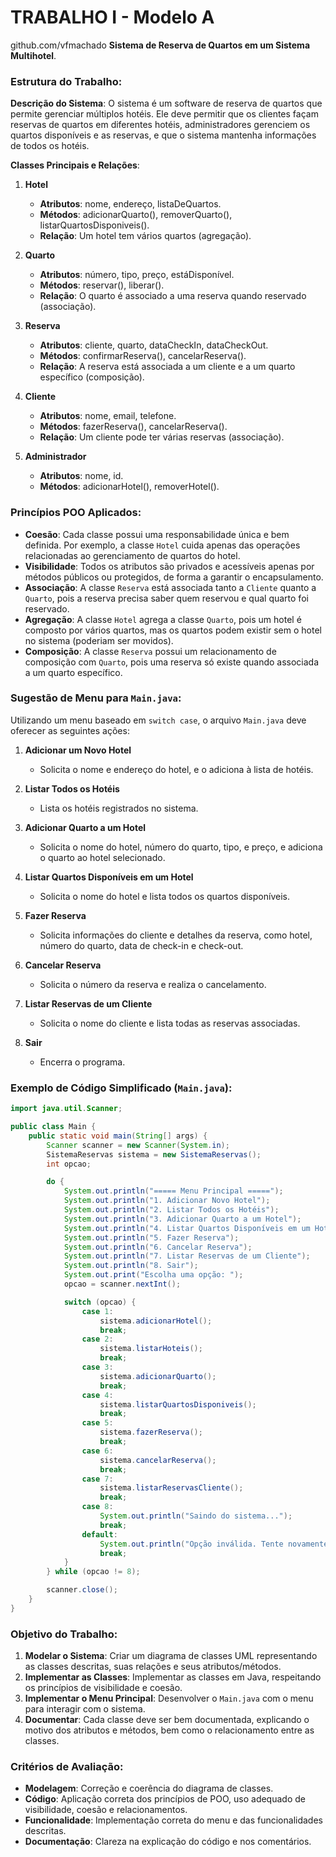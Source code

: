 # TRABALHO I - Modelo A

github.com/vfmachado
**Sistema de Reserva de Quartos em um Sistema Multihotel**. 

### Estrutura do Trabalho:

**Descrição do Sistema**:
O sistema é um software de reserva de quartos que permite gerenciar múltiplos hotéis. Ele deve permitir que os clientes façam reservas de quartos em diferentes hotéis, administradores gerenciem os quartos disponíveis e as reservas, e que o sistema mantenha informações de todos os hotéis. 

**Classes Principais e Relações**:

1. **Hotel**
   - **Atributos**: nome, endereço, listaDeQuartos.
   - **Métodos**: adicionarQuarto(), removerQuarto(), listarQuartosDisponiveis().
   - **Relação**: Um hotel tem vários quartos (agregação).

2. **Quarto**
   - **Atributos**: número, tipo, preço, estáDisponível.
   - **Métodos**: reservar(), liberar().
   - **Relação**: O quarto é associado a uma reserva quando reservado (associação).

3. **Reserva**
   - **Atributos**: cliente, quarto, dataCheckIn, dataCheckOut.
   - **Métodos**: confirmarReserva(), cancelarReserva().
   - **Relação**: A reserva está associada a um cliente e a um quarto específico (composição).

4. **Cliente**
   - **Atributos**: nome, email, telefone.
   - **Métodos**: fazerReserva(), cancelarReserva().
   - **Relação**: Um cliente pode ter várias reservas (associação).

5. **Administrador**
   - **Atributos**: nome, id.
   - **Métodos**: adicionarHotel(), removerHotel().

### Princípios POO Aplicados:

- **Coesão**: Cada classe possui uma responsabilidade única e bem definida. Por exemplo, a classe `Hotel` cuida apenas das operações relacionadas ao gerenciamento de quartos do hotel.
- **Visibilidade**: Todos os atributos são privados e acessíveis apenas por métodos públicos ou protegidos, de forma a garantir o encapsulamento.
- **Associação**: A classe `Reserva` está associada tanto a `Cliente` quanto a `Quarto`, pois a reserva precisa saber quem reservou e qual quarto foi reservado.
- **Agregação**: A classe `Hotel` agrega a classe `Quarto`, pois um hotel é composto por vários quartos, mas os quartos podem existir sem o hotel no sistema (poderiam ser movidos).
- **Composição**: A classe `Reserva` possui um relacionamento de composição com `Quarto`, pois uma reserva só existe quando associada a um quarto específico.

### Sugestão de Menu para `Main.java`:

Utilizando um menu baseado em `switch case`, o arquivo `Main.java` deve oferecer as seguintes ações:

1. **Adicionar um Novo Hotel**
   - Solicita o nome e endereço do hotel, e o adiciona à lista de hotéis.

2. **Listar Todos os Hotéis**
   - Lista os hotéis registrados no sistema.

3. **Adicionar Quarto a um Hotel**
   - Solicita o nome do hotel, número do quarto, tipo, e preço, e adiciona o quarto ao hotel selecionado.

4. **Listar Quartos Disponíveis em um Hotel**
   - Solicita o nome do hotel e lista todos os quartos disponíveis.

5. **Fazer Reserva**
   - Solicita informações do cliente e detalhes da reserva, como hotel, número do quarto, data de check-in e check-out.

6. **Cancelar Reserva**
   - Solicita o número da reserva e realiza o cancelamento.

7. **Listar Reservas de um Cliente**
   - Solicita o nome do cliente e lista todas as reservas associadas.

8. **Sair**
   - Encerra o programa.

### Exemplo de Código Simplificado (`Main.java`):

```java
import java.util.Scanner;

public class Main {
    public static void main(String[] args) {
        Scanner scanner = new Scanner(System.in);
        SistemaReservas sistema = new SistemaReservas();
        int opcao;

        do {
            System.out.println("===== Menu Principal =====");
            System.out.println("1. Adicionar Novo Hotel");
            System.out.println("2. Listar Todos os Hotéis");
            System.out.println("3. Adicionar Quarto a um Hotel");
            System.out.println("4. Listar Quartos Disponíveis em um Hotel");
            System.out.println("5. Fazer Reserva");
            System.out.println("6. Cancelar Reserva");
            System.out.println("7. Listar Reservas de um Cliente");
            System.out.println("8. Sair");
            System.out.print("Escolha uma opção: ");
            opcao = scanner.nextInt();

            switch (opcao) {
                case 1:
                    sistema.adicionarHotel();
                    break;
                case 2:
                    sistema.listarHoteis();
                    break;
                case 3:
                    sistema.adicionarQuarto();
                    break;
                case 4:
                    sistema.listarQuartosDisponiveis();
                    break;
                case 5:
                    sistema.fazerReserva();
                    break;
                case 6:
                    sistema.cancelarReserva();
                    break;
                case 7:
                    sistema.listarReservasCliente();
                    break;
                case 8:
                    System.out.println("Saindo do sistema...");
                    break;
                default:
                    System.out.println("Opção inválida. Tente novamente.");
                    break;
            }
        } while (opcao != 8);

        scanner.close();
    }
}
```

### Objetivo do Trabalho:

1. **Modelar o Sistema**: Criar um diagrama de classes UML representando as classes descritas, suas relações e seus atributos/métodos.
2. **Implementar as Classes**: Implementar as classes em Java, respeitando os princípios de visibilidade e coesão.
3. **Implementar o Menu Principal**: Desenvolver o `Main.java` com o menu para interagir com o sistema.
4. **Documentar**: Cada classe deve ser bem documentada, explicando o motivo dos atributos e métodos, bem como o relacionamento entre as classes.

### Critérios de Avaliação:

- **Modelagem**: Correção e coerência do diagrama de classes.
- **Código**: Aplicação correta dos princípios de POO, uso adequado de visibilidade, coesão e relacionamentos.
- **Funcionalidade**: Implementação correta do menu e das funcionalidades descritas.
- **Documentação**: Clareza na explicação do código e nos comentários. 
